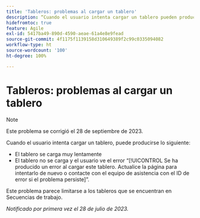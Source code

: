 ```yaml
---
title: 'Tableros: problemas al cargar un tablero'
description: “Cuando el usuario intenta cargar un tablero pueden producirse problemas”.
hidefromtoc: true
feature: Agile
exl-id: 5417ba49-890d-4590-aeae-61a4e8e9fead
source-git-commit: 4f1175f1139158d310649389f2c99c0335094082
workflow-type: ht
source-wordcount: '100'
ht-degree: 100%

---
```


# Tableros: problemas al cargar un tablero

>[!NOTE]
>
>Este problema se corrigió el 28 de septiembre de 2023.

Cuando el usuario intenta cargar un tablero, puede producirse lo siguiente:

* El tablero se carga muy lentamente
* El tablero no se carga y el usuario ve el error “[!UICONTROL Se ha producido un error al cargar este tablero. Actualice la página para intentarlo de nuevo o contacte con el equipo de asistencia con el ID de error si el problema persiste]”.

Este problema parece limitarse a los tableros que se encuentran en Secuencias de trabajo.

_Notificado por primera vez el 28 de julio de 2023._
